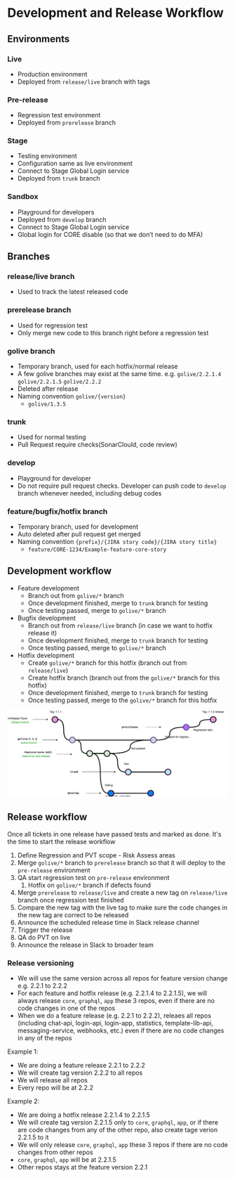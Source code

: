 # Development and Release Workflow

## Environments

### Live

* Production environment
* Deployed from `release/live` branch with tags

### Pre-release

* Regression test environment
* Deployed from `prerelease` branch

### Stage

* Testing environment
* Configuration same as live environment
* Connect to Stage Global Login service
* Deployed from `trunk` branch

### Sandbox

* Playground for developers
* Deployed from `develop` branch
* Connect to Stage Global Login service
* Global login for CORE disable (so that we don’t need to do MFA)

## Branches

### release/live branch

* Used to track the latest released code

### prerelease branch

* Used for regression test
* Only merge new code to this branch right before a regression test

### golive branch

* Temporary branch, used for each hotfix/normal release
* A few golive branches may exist at the same time. e.g. `golive/2.2.1.4` `golive/2.2.1.5` `golive/2.2.2`
* Deleted after release
* Naming convention `golive/{version}`
  * `golive/1.3.5`

### trunk

* Used for normal testing
* Pull Request require checks(SonarClould, code review)

### develop

* Playground for developer
* Do not require pull request checks. Developer can push code to `develop` branch whenever needed, including debug codes

### feature/bugfix/hotfix branch

* Temporary branch, used for development
* Auto deleted after pull request get merged
* Naming convention `{prefix}/{JIRA story code}/{JIRA story title}`
  * `feature/CORE-1234/Example-feature-core-story`

## Development workflow

* Feature development
  * Branch out from `golive/*` branch
  * Once development finished, merge to `trunk` branch for testing
  * Once testing passed, merge to `golive/*` branch
* Bugfix development
  * Branch out from `release/live` branch (in case we want to hotfix release it)
  * Once development finished, merge to `trunk` branch for testing
  * Once testing passed, merge to `golive/*` branch
* Hotfix development
  * Create `golive/*` branch for this hotfix (branch out from `release/live`)
  * Create hotfix branch (branch out from the `golive/*` branch for this hotfix)
  * Once development finished, merge to `trunk` branch for testing
  * Once testing passed, merge to the `golive/*` branch for this hotfix

![Workflow](./2.workflow.drawio.svg)

## Release workflow

Once all tickets in one release have passed tests and marked as done. It's the time to start the release workflow

1. Define Regression and PVT scope - Risk Assess areas
2. Merge `golive/*` branch to `prerelease` branch so that it will deploy to the `pre-release` environment
3. QA start regression test on `pre-release` environment
   1. Hotfix on `golive/*` branch if defects found
4. Merge `prerelease` to `release/live` and create a new tag on `release/live` branch once regression test finished
5. Compare the new tag with the live tag to make sure the code changes in the new tag are correct to be released
6. Announce the scheduled release time in Slack release channel
7. Trigger the release
8. QA do PVT on live
9. Announce the release in Slack to broader team

### Release versioning

* We will use the same version across all repos for feature version change e.g. 2.2.1 to 2.2.2
* For each feature and hotfix release (e.g. 2.2.1.4 to 2.2.1.5), we will always release `core`, `graphql`, `app` these 3 repos, even if there are no code changes in one of the repos
* When we do a feature release (e.g. 2.2.1 to 2.2.2), releaes all repos (including chat-api, login-api, login-app, statistics, template-lib-api, messaging-service, webhooks, etc.) even if there are no code changes in any of the repos

Example 1:

* We are doing a feature release 2.2.1 to 2.2.2
* We will create tag version 2.2.2 to all repos
* We will release all repos
* Every repo will be at 2.2.2

Example 2:

* We are doing a hotfix release 2.2.1.4 to 2.2.1.5
* We will create tag version 2.2.1.5 only to `core`, `graphql`, `app`, or if there are code changes from any of the other repo, also create tage verion 2.2.1.5 to it
* We will only release `core`, `graphql`, `app` these 3 repos if there are no code changes from other repos
* `core`, `graphql`, `app` will be at 2.2.1.5
* Other repos stays at the feature version 2.2.1

